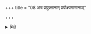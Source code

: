 +++
title = "08 अत्र प्रयुक्तानाम् प्रयोक्ष्यमाणानाञ्"

+++

<details><summary>थिते</summary>

अत्र प्रयुक्तानां प्रयोक्ष्यमाणानां च मन्त्राणां प्रयोगमेके समामनन्ति ८
</details>
